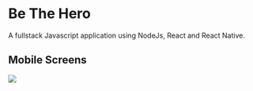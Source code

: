 # Be The Hero

A fullstack Javascript application using NodeJs, React and React Native.

## Mobile Screens
<img src="be-the-hero/readmeFiles/homeMobile.png">
